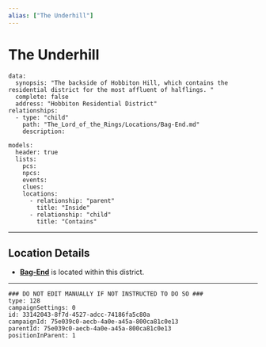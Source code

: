 ```yaml
---
alias: ["The Underhill"]
---
```

# The Underhill

```RpgManagerData
data: 
  synopsis: "The backside of Hobbiton Hill, which contains the residential district for the most affluent of halflings. "
  complete: false
  address: "Hobbiton Residential District"
relationships: 
  - type: "child"
    path: "The_Lord_of_the_Rings/Locations/Bag-End.md"
    description: 
```

```RpgManager
models: 
  header: true
  lists: 
    pcs: 
    npcs: 
    events: 
    clues: 
    locations: 
      - relationship: "parent"
        title: "Inside"
      - relationship: "child"
        title: "Contains"
```

---

## Location Details

- **[Bag-End](Bag-End.md)** is located within this district.

---

```RpgManagerID
### DO NOT EDIT MANUALLY IF NOT INSTRUCTED TO DO SO ###
type: 128
campaignSettings: 0
id: 33142043-8f7d-4527-adcc-74186fa5c80a
campaignId: 75e039c0-aecb-4a0e-a45a-800ca81c0e13
parentId: 75e039c0-aecb-4a0e-a45a-800ca81c0e13
positionInParent: 1
```
